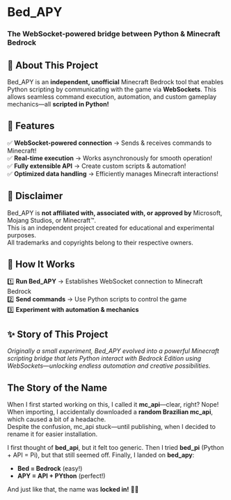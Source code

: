 # Bed_APY  
### The WebSocket-powered bridge between Python & Minecraft Bedrock  

## 🚀 About This Project  
Bed_APY is an **independent, unofficial** Minecraft Bedrock tool that enables Python scripting by communicating with the game via **WebSockets**. This allows seamless command execution, automation, and custom gameplay mechanics—all **scripted in Python!**  

## 🔧 Features  
✅ **WebSocket-powered connection** → Sends & receives commands to Minecraft!  
✅ **Real-time execution** → Works asynchronously for smooth operation!  
✅ **Fully extensible API** → Create custom scripts & automation!  
✅ **Optimized data handling** → Efficiently manages Minecraft interactions!  

## 📜 Disclaimer  
Bed_APY is **not affiliated with, associated with, or approved by** Microsoft, Mojang Studios, or Minecraft™.  
This is an independent project created for educational and experimental purposes.  
All trademarks and copyrights belong to their respective owners.  

## 📂 How It Works  
1️⃣ **Run Bed_APY** → Establishes WebSocket connection to Minecraft Bedrock  
2️⃣ **Send commands** → Use Python scripts to control the game  
3️⃣ **Experiment with automation & mechanics**  

## ✨ Story of This Project  
_Originally a small experiment, Bed_APY evolved into a powerful Minecraft scripting bridge that lets Python interact with Bedrock Edition using WebSockets—unlocking endless automation and creative possibilities._  
## The Story of the Name  
When I first started working on this, I called it **mc_api**—clear, right? Nope! When importing, I accidentally downloaded a **random Brazilian mc_api**, which caused a bit of a headache.  
Despite the confusion, mc_api stuck—until publishing, when I decided to rename it for easier installation.  

I first thought of **bed_api**, but it felt too generic. Then I tried **bed_pi** (Python + API = Pi), but that still seemed off. Finally, I landed on **bed_apy**:  
- **Bed = Bedrock** (easy!)  
- **APY = API + PYthon** (perfect!)  

And just like that, the name was **locked in!** 🚀🔥  
